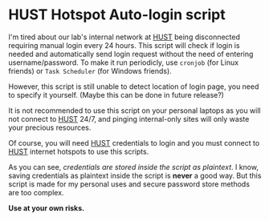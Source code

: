 # HUST Hotspot Auto-login script

I'm tired about our lab's internal network at [HUST](https://hust.edu.vn) being disconnected requiring manual login every 24 hours. This script will check if login is needed and automatically send login request without the need of entering username/password. To make it run periodicly, use `cronjob` (for Linux friends) or `Task Scheduler` (for Windows friends).

However, this script is still unable to detect location of login page, you need to specify it yourself. (Maybe this can be done in future release?)

It is not recommended to use this script on your personal laptops as you will not connect to [HUST](https://hust.edu.vn) 24/7, and pinging internal-only sites will only waste your precious resources.

Of course, you will need [HUST](https://hust.edu.vn) credentials to login and you must connect to [HUST](https://hust.edu.vn) internet hotspots to use this scripts.

As you can see, *credentials are stored inside the script as plaintext*. I know, saving credentials as plaintext inside the script is **never** a good way. But this script is made for my personal uses and secure password store methods are too complex.

**Use at your own risks.**